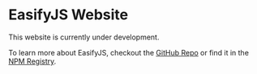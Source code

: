 # EasifyJS Website

This website is currently under development.

To learn more about EasifyJS, checkout the [GitHub Repo](https://github.com/salexzee/Easify) or find it in the [NPM Registry](https://www.npmjs.com/package/easifyjs).
